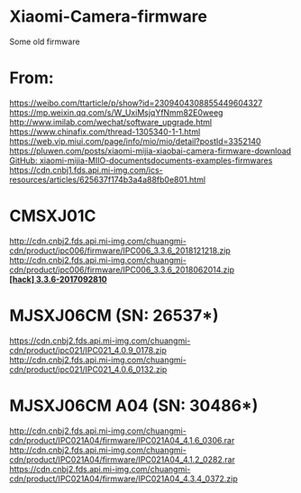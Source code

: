 # Xiaomi-Camera-firmware
Some old firmware

# From:
https://weibo.com/ttarticle/p/show?id=2309404308855449604327  
https://mp.weixin.qq.com/s/W_UxiMsjqYfNmm82E0weeg  
http://www.imilab.com/wechat/software_upgrade.html  
https://www.chinafix.com/thread-1305340-1-1.html  
https://web.vip.miui.com/page/info/mio/mio/detail?postId=3352140  
https://pluwen.com/posts/xiaomi-mijia-xiaobai-camera-firmware-download  
[GitHub: xiaomi-mijia-MIIO-documentsdocuments-examples-firmwares](https://github.com/sunxueliang96/xiaomi-mijia-MIIO-documentsdocuments-examples-firmwares/blob/0b3a6eed97132cbb6017c749a66b2691871ec522/%E5%B0%8F%E7%B1%B3%E7%B1%B3%E5%AE%B6%E6%91%84%E5%83%8F%E5%A4%B4%E6%9C%80%E6%96%B0%E6%9C%80%E5%85%A8%E5%9B%BA%E4%BB%B6%E4%B8%8B%E8%BD%BD%E5%9C%B0%E5%9D%80.txt)  
https://cdn.cnbj1.fds.api.mi-img.com/ics-resources/articles/625637f174b3a4a88fb0e801.html  

# CMSXJ01C
http://cdn.cnbj2.fds.api.mi-img.com/chuangmi-cdn/product/ipc006/firmware/IPC006_3.3.6_2018121218.zip  
http://cdn.cnbj2.fds.api.mi-img.com/chuangmi-cdn/product/ipc006/firmware/IPC006_3.3.6_2018062014.zip  
**[[hack] 3.3.6-2017092810](https://www.github.com/intentionstore/chuangmi-720p-hacks)**

# MJSXJ06CM  (SN: 26537*)
https://cdn.cnbj2.fds.api.mi-img.com/chuangmi-cdn/product/ipc021/IPC021_4.0.9_0178.zip  
http://cdn.cnbj2.fds.api.mi-img.com/chuangmi-cdn/product/ipc021/IPC021_4.0.6_0132.zip  

# MJSXJ06CM  A04 (SN: 30486*)
http://cdn.cnbj2.fds.api.mi-img.com/chuangmi-cdn/product/IPC021A04/firmware/IPC021A04_4.1.6_0306.rar  
http://cdn.cnbj2.fds.api.mi-img.com/chuangmi-cdn/product/IPC021A04/firmware/IPC021A04_4.1.2_0282.rar  
https://cdn.cnbj2.fds.api.mi-img.com/chuangmi-cdn/product/IPC021A04/firmware/IPC021A04_4.3.4_0372.zip  
